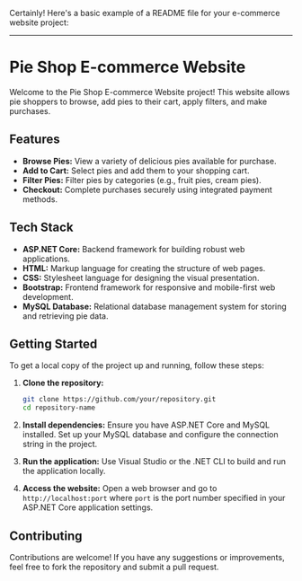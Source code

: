 Certainly! Here's a basic example of a README file for your e-commerce website project:

---

# Pie Shop E-commerce Website

Welcome to the Pie Shop E-commerce Website project! This website allows pie shoppers to browse, add pies to their cart, apply filters, and make purchases.

## Features

- **Browse Pies:** View a variety of delicious pies available for purchase.
- **Add to Cart:** Select pies and add them to your shopping cart.
- **Filter Pies:** Filter pies by categories (e.g., fruit pies, cream pies).
- **Checkout:** Complete purchases securely using integrated payment methods.

## Tech Stack

- **ASP.NET Core:** Backend framework for building robust web applications.
- **HTML:** Markup language for creating the structure of web pages.
- **CSS:** Stylesheet language for designing the visual presentation.
- **Bootstrap:** Frontend framework for responsive and mobile-first web development.
- **MySQL Database:** Relational database management system for storing and retrieving pie data.

## Getting Started

To get a local copy of the project up and running, follow these steps:

1. **Clone the repository:**
   ```bash
   git clone https://github.com/your/repository.git
   cd repository-name
   ```

2. **Install dependencies:**
   Ensure you have ASP.NET Core and MySQL installed. Set up your MySQL database and configure the connection string in the project.

3. **Run the application:**
   Use Visual Studio or the .NET CLI to build and run the application locally.

4. **Access the website:**
   Open a web browser and go to `http://localhost:port` where `port` is the port number specified in your ASP.NET Core application settings.

## Contributing

Contributions are welcome! If you have any suggestions or improvements, feel free to fork the repository and submit a pull request.

